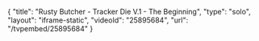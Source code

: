 {
    "title": "Rusty Butcher - Tracker Die V.1 - The Beginning",
    "type": "solo",
    "layout": "iframe-static",
    "videoId": "25895684",
    "url": "\/tvpembed\/25895684"
}
